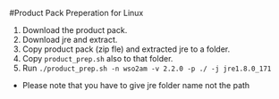 #Product Pack Preperation for Linux

1) Download the product pack.
2) Download jre and extract.
3) Copy product pack (zip fle) and extracted jre to a folder.
4) Copy `product_prep.sh` also to that folder.
5) Run `./product_prep.sh -n wso2am -v 2.2.0 -p ./ -j jre1.8.0_171`

* Please note that you have to give jre folder name not the path
